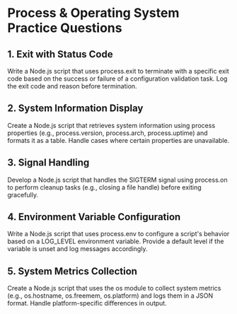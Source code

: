 # Process & Operating System Practice Questions

## 1. Exit with Status Code
Write a Node.js script that uses process.exit to terminate with a specific exit code based on the success or failure of a configuration validation task. Log the exit code and reason before termination.

## 2. System Information Display
Create a Node.js script that retrieves system information using process properties (e.g., process.version, process.arch, process.uptime) and formats it as a table. Handle cases where certain properties are unavailable.

## 3. Signal Handling
Develop a Node.js script that handles the SIGTERM signal using process.on to perform cleanup tasks (e.g., closing a file handle) before exiting gracefully.

## 4. Environment Variable Configuration
Write a Node.js script that uses process.env to configure a script's behavior based on a LOG_LEVEL environment variable. Provide a default level if the variable is unset and log messages accordingly.

## 5. System Metrics Collection
Create a Node.js script that uses the os module to collect system metrics (e.g., os.hostname, os.freemem, os.platform) and logs them in a JSON format. Handle platform-specific differences in output.

